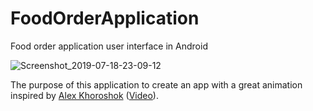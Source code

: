 # FoodOrderApplication

Food order application user interface in Android

![Screenshot_2019-07-18-23-09-12](https://user-images.githubusercontent.com/25500250/61492819-624d0b80-a9b2-11e9-97b0-24938ebe1cf3.png)

The purpose of this application to create an app with a great animation inspired by [Alex Khoroshok](https://dribbble.com/shots/6579816-Food-Order-Interaction) 
([Video](https://drive.google.com/file/d/1otYnBoU9uL3drySGS6THae4gcaC_Lwzj/view?usp=sharing)).

